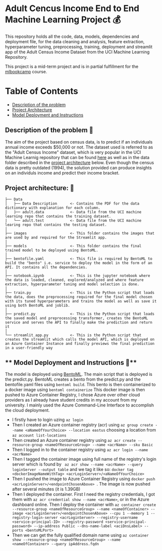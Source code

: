# Adult Cencus Income End to End Machine Learning Project :moneybag:
This repository holds all the code, data, models, dependencies and deployment file, for the data cleaning and analysis, feature extraction, hyperparameter tuning, 
preprocessing, training, deployment and streamlit app of the Adult Census Income Dataset from the UCI Machine Learning Repository. 

This project is a mid-term project and is in partial fulfillment for the [mlbookcamp](https://datatalks.club/courses/2021-winter-ml-zoomcamp.html) course.  

# Table of Contents  
* [Description of the problem](#description-of-the-problem)
* [Project Architecture](#project-architecture)
* [Model Deployment and Instructions](#model-deployment-and-instructions)


## **Description of the problem :open_book:**

The aim of the project based on census data, is to predict if an individuals annual income exceeds $50,000 or not. The dataset used is referred to as 
the "Adult Census Income" dataset, which is very popular in the UCI Machine Learnig repository that can be found [here](https://archive.ics.uci.edu/ml/datasets/adult)
as well as in the data folder described in the [project architecture](#) below. Even though the census data is pretty outdated (1994), the solution
provided can produce insights on an individuls income and predict their income bracket.


## **Project architecture: :triangular_ruler:**

```
├── Data
│   ├── Data Description      <- Contains the PDF for the data dictionary with explanation for each column.
│   ├── adult.data            <- Data file from the UCI machine learning repo that contains the training dataset.
|   └── adult.test            <- Data file from the UCI machine learing repo that contains the testing dataset.
│
├── images                    <- This folder contains the images that are used by and required for the Streamlit app.
│
├── models                    <- This folder contains the final trained model to be deployed using BentoML.
│
├── bentofile.yaml            <- This file is required by BentoML to build the "bento" i.e. service to deploy the model in the form of an API. It contains all the dependencies.
│
├── notebook.ipynb            <- This is the jupyter notebook where the data is loaded, cleaned, explored/analyzed and where feature extraction, hyperparameter tuning and model selection is done.
│
├── train.py                  <- This is the Python script that loads the data, does the preprocessing required for the final model chosen with its tuned hyperparameters and trains the model as well as save it using both BentoML and joblib.
│
├── predict.py                <- This is the Python script that loads the saved model and preprocessing transformer, creates the BentoML service and serves the API to finally make the prediction and return it
│
└── streamlit_app.py          <- This is the Python script that creates the streamlit which calls the model API, which is deployed on an Azure Container Instance and finally previews the final prediction in a user-friendly way
```


## ** Model Deployment and Instructions :rocket:**

The model is deployed using [BentoML](https://www.bentoml.com/). The main script that is deployed is the predict.py. BentoML creates a bento from the 
predict.py and the bentofile.yaml files using ```bentoml build```. This bento is then containerized to a docker image using ```bentoml containerize```
This docker image is then pushed to Azure Container Registry, I chose Azure over other cloud providers as I already have student credits in my 
account from my university. I mainly used the Azure Command-Line Interface to accomplish the cloud deployment. 

* I firstly have to login uzing ```az login```
* Then I created an Azure container registry (acr) using ```az group create --name <aNameOfYourChoice> --location eastus``` choosing a location from ```az account list-locations```
* Then created an Azure container registry using ```az acr create --resource-group <nameOfResourceGroup> --name <acrName> --sku Basic```
* Then I logged in to the container registry using ```az acr login --name <acrName>```
* Then I tagged the container image using full name of the registry's login server which is found by ``` az acr show --name <acrName> --query loginServer --output table```
and we tag it like so: ```docker tag <dockerImageNameWithTag> <acrLoginServer>/<aNameOfYourChoice>```
* Then I pushed the image to Azure Container Registry using ```docker push <acrLoginServer>/<endpointChosenAbove> ```. The image is now pushed after several minutes (it is 1.39GB)
* Then I deployed the container. First I need the registry credentials, I got them with ```az acr credential show --name <acrName>```, or in the Azure dashboard online.
Then I deploy the container with ```az container create --resource-group <nameOfResourceGroup> --name <nameOfContainer> --image <acrLoginServer>/<endpointChosenAbove> --cpu 1 --memory 1 --registry-login-server <acrLoginServer> --registry-username <service-principal-ID> --registry-password <service-principal-password> --ip-address Public --dns-name-label <aciDnsLabel> --ports <bentoMLPort>```
* Then we can get the fully qualified domain name using ```az container show --resource-group <nameOfResourceGroup> --name <nameOfContainer> --query ipAddress.fqdn```

